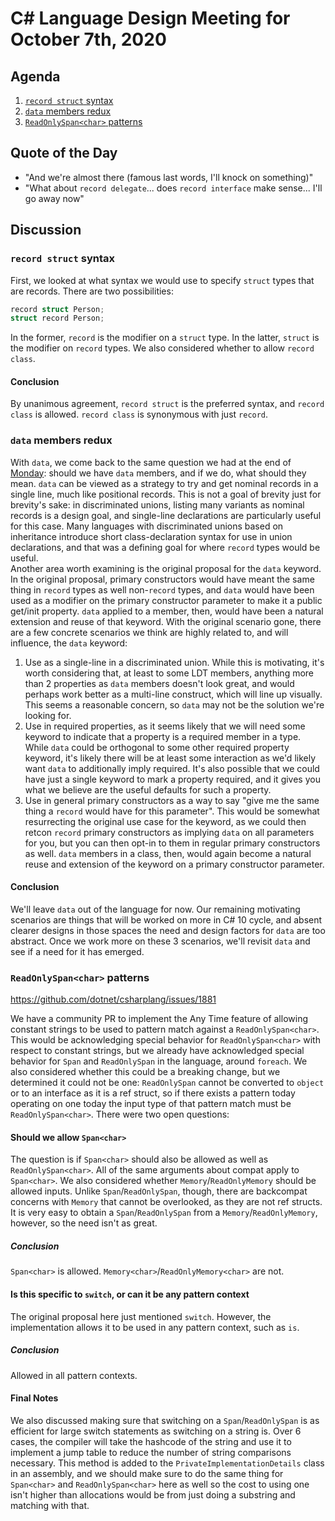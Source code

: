# C# Language Design Meeting for October 7th, 2020

## Agenda

1. [`record struct` syntax](#record-struct-syntax)
2. [`data` members redux](#data-members-redux)
3. [`ReadOnlySpan<char>` patterns](#`ReadOnlySpan<char>`-patterns)

## Quote of the Day

- "And we're almost there (famous last words, I'll knock on something)"
- "What about `record delegate`... does `record interface` make sense... I'll go away now"

## Discussion

### `record struct` syntax

First, we looked at what syntax we would use to specify `struct` types that are records. There are two possibilities:

```cs
record struct Person;
struct record Person;
```

In the former, `record` is the modifier on a `struct` type. In the latter, `struct` is the modifier on `record` types.
We also considered whether to allow `record class`.

#### Conclusion

By unanimous agreement, `record struct` is the preferred syntax, and `record class` is allowed. `record class` is
synonymous with just `record`.

### `data` members redux

With `data`, we come back to the same question we had at the end of [Monday](LDM-2020-10-05.md#data-members): should we have
`data` members, and if we do, what should they mean. `data` can be viewed as a strategy to try and get nominal records in a
single line, much like positional records. This is not a goal of brevity just for brevity's sake: in discriminated unions,
listing many variants as nominal records is a design goal, and single-line declarations are particularly useful for this case.
Many languages with discriminated unions based on inheritance introduce short class-declaration syntax for use in union
declarations, and that was a defining goal for where `record` types would be useful.  
Another area worth examining is the original proposal for the `data` keyword. In the original proposal, primary constructors
would have meant the same thing in `record` types as well non-`record` types, and `data` would have been used as a modifier
on the primary constructor parameter to make it a public get/init property. `data` applied to a member, then, would have been
a natural extension and reuse of that keyword. With the original scenario gone, there are a few concrete scenarios we think
are highly related to, and will influence, the `data` keyword:

1. Use as a single-line in a discriminated union. While this is motivating, it's worth considering that, at least to some LDT
members, anything more than 2 properties as `data` members doesn't look great, and would perhaps work better as a multi-line
construct, which will line up visually. This seems a reasonable concern, so `data` may not be the solution we're looking for.
2. Use in required properties, as it seems likely that we will need some keyword to indicate that a property is a required
member in a type. While `data` could be orthogonal to some other required property keyword, it's likely there will be at least
some interaction as we'd likely want `data` to additionally imply required. It's also possible that we could have just a single
keyword to mark a property required, and it gives you what we believe are the useful defaults for such a property.
3. Use in general primary constructors as a way to say "give me the same thing a `record` would have for this parameter". This
would be somewhat resurrecting the original use case for the keyword, as we could then retcon `record` primary constructors
as implying `data` on all parameters for you, but you can then opt-in to them in regular primary constructors as well. `data`
members in a class, then, would again become a natural reuse and extension of the keyword on a primary constructor parameter.

#### Conclusion

We'll leave `data` out of the language for now. Our remaining motivating scenarios are things that will be worked on more in
C# 10 cycle, and absent clearer designs in those spaces the need and design factors for `data` are too abstract. Once we work
more on these 3 scenarios, we'll revisit `data` and see if a need for it has emerged.

### `ReadOnlySpan<char>` patterns

https://github.com/dotnet/csharplang/issues/1881

We have a community PR to implement the Any Time feature of allowing constant strings to be used to pattern match against
a `ReadOnlySpan<char>`. This would be acknowledging special behavior for `ReadOnlySpan<char>` with respect to constant strings,
but we already have acknowledged special behavior for `Span` and `ReadOnlySpan` in the language, around `foreach`. We also
considered whether this could be a breaking change, but we determined it could not be one: `ReadOnlySpan` cannot be converted
to `object` or to an interface as it is a ref struct, so if there exists a pattern today operating on one today the input type
of that pattern match must be `ReadOnlySpan<char>`. There were two open questions:

#### Should we allow `Span<char>`

The question is if `Span<char>` should also be allowed as well as `ReadOnlySpan<char>`. All of the same arguments about
compat apply to `Span<char>`. We also considered whether `Memory`/`ReadOnlyMemory` should be allowed inputs. Unlike `Span`/`ReadOnlySpan`,
though, there are backcompat concerns with `Memory` that cannot be overlooked, as they are not ref structs. It is very
easy to obtain a `Span`/`ReadOnlySpan` from a `Memory`/`ReadOnlyMemory`, however, so the need isn't as great.

##### Conclusion

`Span<char>` is allowed. `Memory<char>`/`ReadOnlyMemory<char>` are not.

#### Is this specific to `switch`, or can it be any pattern context

The original proposal here just mentioned `switch`. However, the implementation allows it to be used in any pattern context,
such as `is`.

##### Conclusion

Allowed in all pattern contexts.


#### Final Notes

We also discussed making sure that switching on a `Span`/`ReadOnlySpan` is as efficient for large switch statements as switching
on a string is. Over 6 cases, the compiler will take the hashcode of the string and use it to implement a jump table to reduce the
number of string comparisons necessary. This method is added to the `PrivateImplementationDetails` class in an assembly, and we
should make sure to do the same thing for `Span<char>` and `ReadOnlySpan<char>` here as well so the cost to using one isn't higher
than allocations would be from just doing a substring and matching with that.
